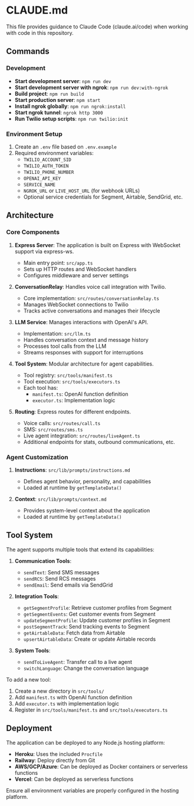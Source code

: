 # CLAUDE.md

This file provides guidance to Claude Code (claude.ai/code) when working with code in this repository.

## Commands

### Development

- **Start development server**: `npm run dev`
- **Start development server with ngrok**: `npm run dev:with-ngrok`
- **Build project**: `npm run build`
- **Start production server**: `npm start`
- **Install ngrok globally**: `npm run ngrok:install`
- **Start ngrok tunnel**: `ngrok http 3000`
- **Run Twilio setup scripts**: `npm run twilio:init`

### Environment Setup

1. Create an `.env` file based on `.env.example`
2. Required environment variables:
   - `TWILIO_ACCOUNT_SID`
   - `TWILIO_AUTH_TOKEN`
   - `TWILIO_PHONE_NUMBER`
   - `OPENAI_API_KEY`
   - `SERVICE_NAME`
   - `NGROK_URL` or `LIVE_HOST_URL` (for webhook URLs)
   - Optional service credentials for Segment, Airtable, SendGrid, etc.

## Architecture

### Core Components

1. **Express Server**: The application is built on Express with WebSocket support via express-ws.
   - Main entry point: `src/app.ts`
   - Sets up HTTP routes and WebSocket handlers
   - Configures middleware and server settings

2. **ConversationRelay**: Handles voice call integration with Twilio.
   - Core implementation: `src/routes/conversationRelay.ts`
   - Manages WebSocket connections to Twilio
   - Tracks active conversations and manages their lifecycle

3. **LLM Service**: Manages interactions with OpenAI's API.
   - Implementation: `src/llm.ts`
   - Handles conversation context and message history
   - Processes tool calls from the LLM
   - Streams responses with support for interruptions

4. **Tool System**: Modular architecture for agent capabilities.
   - Tool registry: `src/tools/manifest.ts`
   - Tool execution: `src/tools/executors.ts`
   - Each tool has:
     - `manifest.ts`: OpenAI function definition
     - `executor.ts`: Implementation logic

5. **Routing**: Express routes for different endpoints.
   - Voice calls: `src/routes/call.ts`
   - SMS: `src/routes/sms.ts`
   - Live agent integration: `src/routes/liveAgent.ts`
   - Additional endpoints for stats, outbound communications, etc.

### Agent Customization

1. **Instructions**: `src/lib/prompts/instructions.md`
   - Defines agent behavior, personality, and capabilities
   - Loaded at runtime by `getTemplateData()`

2. **Context**: `src/lib/prompts/context.md`
   - Provides system-level context about the application
   - Loaded at runtime by `getTemplateData()`

## Tool System

The agent supports multiple tools that extend its capabilities:

1. **Communication Tools**:
   - `sendText`: Send SMS messages
   - `sendRCS`: Send RCS messages
   - `sendEmail`: Send emails via SendGrid

2. **Integration Tools**:
   - `getSegmentProfile`: Retrieve customer profiles from Segment
   - `getSegmentEvents`: Get customer events from Segment
   - `updateSegmentProfile`: Update customer profiles in Segment
   - `postSegmentTrack`: Send tracking events to Segment
   - `getAirtableData`: Fetch data from Airtable
   - `upsertAirtableData`: Create or update Airtable records

3. **System Tools**:
   - `sendToLiveAgent`: Transfer call to a live agent
   - `switchLanguage`: Change the conversation language

To add a new tool:
1. Create a new directory in `src/tools/`
2. Add `manifest.ts` with OpenAI function definition
3. Add `executor.ts` with implementation logic
4. Register in `src/tools/manifest.ts` and `src/tools/executors.ts`

## Deployment

The application can be deployed to any Node.js hosting platform:

- **Heroku**: Uses the included `Procfile`
- **Railway**: Deploy directly from Git
- **AWS/GCP/Azure**: Can be deployed as Docker containers or serverless functions
- **Vercel**: Can be deployed as serverless functions

Ensure all environment variables are properly configured in the hosting platform.